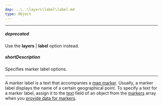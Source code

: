 ```yaml
---
dep: ..\..\layers\label\label.md
type: Object
---
```

---
##### deprecated
Use the **layers** | **label** option instead.

##### shortDescription
Specifies marker label options.

---
A marker label is a text that accompanies a [map marker](/concepts/05%20Widgets/VectorMap/10%20Visual%20Elements/20%20Markers.md '/Documentation/Guide/Widgets/VectorMap/Visual_Elements/#Markers'). Usually, a marker label displays the name of a certain geographical point. To specify a text for a marker label, assign it to the [text](/api-reference/20%20Data%20Visualization%20Widgets/dxVectorMap/1%20Configuration/markers/text.md '/Documentation/ApiReference/Data_Visualization_Widgets/dxVectorMap/Configuration/markers/#text') field of an object from the [markers](/api-reference/20%20Data%20Visualization%20Widgets/dxVectorMap/1%20Configuration/markers '/Documentation/ApiReference/Data_Visualization_Widgets/dxVectorMap/Configuration/markers/') array when you [provide data for markers](/concepts/05%20Widgets/VectorMap/20%20Providing%20Data/20%20Data%20for%20Markers.md '/Documentation/Guide/Widgets/VectorMap/Providing_Data/#Data_for_Markers').